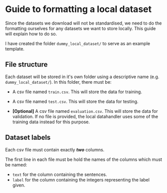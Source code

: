 Guide to formatting a local dataset
==========================

Since the datasets we download will not be standardised, we need to do the formatting ourselves for any datasets we want to store locally. This guide will explain how to do so.

I have created the folder `dummy_local_dataset/` to serve as an example template.

File structure
-------------

Each dataset will be stored in it's own folder using a descriptive name (e.g. `dummy_local_dataset/`). In this folder, there must be:

- A csv file named `train.csv`. This will store the data for training.

- A csv file named `test.csv`. This will store the data for testing.

- **[Optional]** A csv file named `evaluation.csv`. This will store the data for validation. If no file is provided, the local datahandler uses some of the training data instead for this purpose.


Dataset labels
---------------------------

Each csv file must contain exactly ***two*** columns.

The first line in each file must be hold the names of the columns which must be named:

- `text` for the column containing the sentences.
- `label` for the column containing the integers representing the label given.


